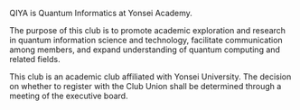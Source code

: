QIYA is Quantum Informatics at Yonsei Academy.

The purpose of this club is to promote academic exploration and research in quantum information science and technology, facilitate communication among members, and expand understanding of quantum computing and related fields.

This club is an academic club affiliated with Yonsei University. The decision on whether to register with the Club Union shall be determined through a meeting of the executive board.
